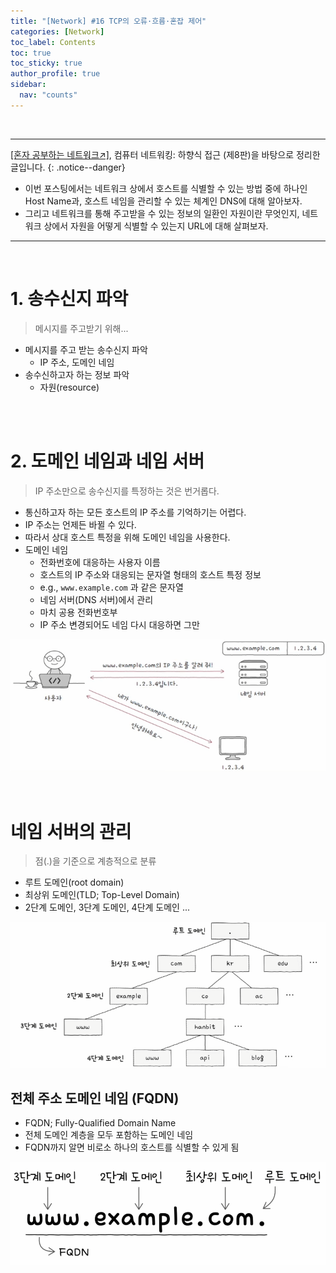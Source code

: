 ```yaml
---
title: "[Network] #16 TCP의 오류·흐름·혼잡 제어"
categories: [Network]
toc_label: Contents
toc: true
toc_sticky: true
author_profile: true
sidebar:
  nav: "counts"
---
```


<br>

---

[[혼자 공부하는 네트워크↗️]](https://www.youtube.com/watch?v=c62qssA4hYI&list=PLVsNizTWUw7HfOCgvlfHIDPPo3TE-2iQM), 컴퓨터 네트워킹: 하향식 접근 (제8판)을 바탕으로 정리한 글입니다.
{: .notice--danger}

- 이번 포스팅에서는 네트워크 상에서 호스트를 식별할 수 있는 방법 중에 하나인 Host Name과, 호스트 네임을 관리할 수 있는 체계인 DNS에 대해 알아보자.
- 그리고 네트워크를 통해 주고받을 수 있는 정보의 일환인 자원이란 무엇인지, 네트워크 상에서 자원을 어떻게 식별할 수 있는지 URL에 대해 살펴보자.

---

<br>

# 1. 송수신지 파악

> 메시지를 주고받기 위해...

- 메시지를 주고 받는 송수신지 파악
  - IP 주소, 도메인 네임
- 송수신하고자 하는 정보 파악
  - 자원(resource)

<br><br>

# 2. 도메인 네임과 네임 서버

> IP 주소만으로 송수신지를 특정하는 것은 번거롭다.

- 통신하고자 하는 모든 호스트의 IP 주소를 기억하기는 어렵다.
- IP 주소는 언제든 바뀔 수 있다.
- 따라서 상대 호스트 특정을 위해 도메인 네임을 사용한다.
- 도메인 네임
  - 전화번호에 대응하는 사용자 이름
  - 호스트의 IP 주소와 대응되는 문자열 형태의 호스트 특정 정보
  - e.g., `www.example.com` 과 같은 문자열
  - 네임 서버(DNS 서버)에서 관리
  - 마치 공용 전화번호부
  - IP 주소 변경되어도 네임 다시 대응하면 그만

![](/assets/images/2024/2024-12-28-13-12-10.png)

<br>

# 네임 서버의 관리

> 점(.)을 기준으로 계층적으로 분류

- 루트 도메인(root domain)
- 최상위 도메인(TLD; Top-Level Domain)
- 2단계 도메인, 3단계 도메인, 4단계 도메인 ...

![](/assets/images/2024/2024-12-28-13-17-36.png)

## 전체 주소 도메인 네임 (FQDN)

- FQDN; Fully-Qualified Domain Name
- 전체 도메인 계층을 모두 포함하는 도메인 네임
- FQDN까지 알면 비로소 하나의 호스트를 식별할 수 있게 됨

![](/assets/images/2024/2024-12-28-13-20-34.png)
